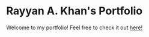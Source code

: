 # Rayyan A. Khan's Portfolio

Welcome to my portfolio! Feel free to check it out [here!](https://rayyan-khan-portfolio.vercel.app/)
